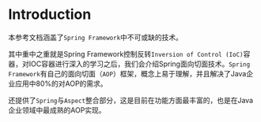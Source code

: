 # Introduction

本参考文档涵盖了`Spring Framework`中不可或缺的技术。

其中重中之重就是Spring Framework控制反转`Inversion of Control (IoC)`容器，对IOC容器进行深入的学习之后，我们会介绍Spring面向切面技术。`Spring Framework`有自己的面向切面（`AOP`）框架，概念上易于理解，并且解决了Java企业应用中80%的对AOP的需求。

还提供了`Spring`与`Aspect`整合部分，这是目前在功能方面最丰富的，也是在Java企业领域中最成熟的AOP实现。

